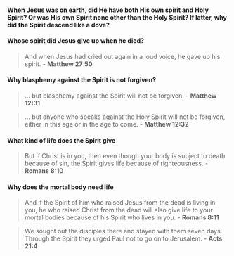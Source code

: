 #### When Jesus was on earth, did He have both His own spirit and Holy Spirit? Or was His own Spirit none other than the Holy Spirit? If latter, why did the Spirit descend like a dove?

#### Whose spirit did Jesus give up when he died?
> And when Jesus had cried out again in a loud voice, he gave up his spirit. - **Matthew 27:50**

#### Why blasphemy against the Spirit is not forgiven?
> ... but blasphemy against the Spirit will not be forgiven. - **Matthew 12:31**

> ... but anyone who speaks against the Holy Spirit will not be forgiven, either in this age or in the age to come. - **Matthew 12:32**


#### What kind of life does the Spirit give
> But if Christ is in you, then even though your body is subject to death because of sin, the Spirit gives life because of righteousness. - **Romans 8:10**  

#### Why does the mortal body need life
> And if the Spirit of him who raised Jesus from the dead is living in you, he who raised Christ from the dead will also give life to your mortal bodies because of his Spirit who lives in you. - **Romans 8:11**  



> We sought out the disciples there and stayed with them seven days. Through the Spirit they urged Paul not to go on to Jerusalem. - **Acts 21:4**  